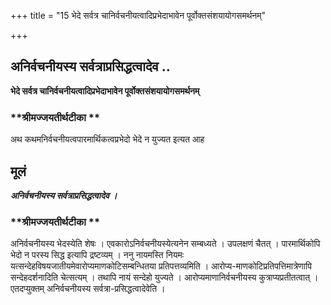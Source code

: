 +++
title = "15 भेदे सर्वत्र चानिर्वचनीयत्वादिप्रभेदाभावेन पूर्वोक्तसंशयायोगसमर्थनम्"

+++


## अनिर्वचनीयस्य सर्वत्राप्रसिद्धत्वादेव ..

**भेदे सर्वत्र चानिर्वचनीयत्वादिप्रभेदाभावेन पूर्वोक्तसंशयायोगसमर्थनम्**

### **श्रीमज्जयतीर्थटीका **

अथ कथमनिर्वचनीयत्वपारमार्थिकत्वप्रभेदो भेदे न युज्यत इत्यत आह

## **मूलं**

***अनिर्वचनीयस्य सर्वत्राप्रसिद्धत्वादेव ।***

### **श्रीमज्जयतीर्थटीका **

अनिर्वचनीयस्य भेदस्येति शेषः । एवकारोऽनिर्वचनीयस्येत्यनेन सम्बध्यते । उपलक्षणं चैतत् । पारमार्थिकोपि भेदो न परस्य सिद्ध इत्यापि द्रष्टव्यम् । ननु नायमस्ति नियमः यत्सन्देहविषयजातीयमेवारोप्यमाणकोटिसम्बन्धितया प्रतिपत्तव्यमिति । आरोप्य-माणकोटिप्रतिपत्तिमात्रेणापि सन्देहदर्शनादिति चेत्सत्यम् । तथापि नायं सन्देहो युज्यते । आरोप्यमाणानिर्वचनीयस्य कुत्राप्यप्रतीतत्वात् । एतदप्युक्तम् अनिर्वचनीयस्य सर्वत्रा-प्रसिद्धत्वादेवेति ।

